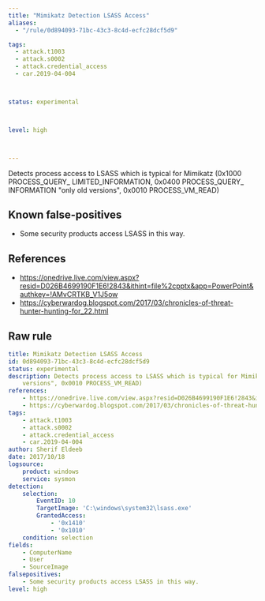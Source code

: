 ```yaml
---
title: "Mimikatz Detection LSASS Access"
aliases:
  - "/rule/0d894093-71bc-43c3-8c4d-ecfc28dcf5d9"

tags:
  - attack.t1003
  - attack.s0002
  - attack.credential_access
  - car.2019-04-004



status: experimental



level: high



---
```


Detects process access to LSASS which is typical for Mimikatz (0x1000 PROCESS_QUERY_ LIMITED_INFORMATION, 0x0400 PROCESS_QUERY_ INFORMATION "only old versions", 0x0010 PROCESS_VM_READ)

<!--more-->


## Known false-positives

* Some security products access LSASS in this way.



## References

* https://onedrive.live.com/view.aspx?resid=D026B4699190F1E6!2843&ithint=file%2cpptx&app=PowerPoint&authkey=!AMvCRTKB_V1J5ow
* https://cyberwardog.blogspot.com/2017/03/chronicles-of-threat-hunter-hunting-for_22.html


## Raw rule
```yaml
title: Mimikatz Detection LSASS Access
id: 0d894093-71bc-43c3-8c4d-ecfc28dcf5d9
status: experimental
description: Detects process access to LSASS which is typical for Mimikatz (0x1000 PROCESS_QUERY_ LIMITED_INFORMATION, 0x0400 PROCESS_QUERY_ INFORMATION "only old
    versions", 0x0010 PROCESS_VM_READ)
references:
    - https://onedrive.live.com/view.aspx?resid=D026B4699190F1E6!2843&ithint=file%2cpptx&app=PowerPoint&authkey=!AMvCRTKB_V1J5ow
    - https://cyberwardog.blogspot.com/2017/03/chronicles-of-threat-hunter-hunting-for_22.html
tags:
    - attack.t1003
    - attack.s0002
    - attack.credential_access
    - car.2019-04-004
author: Sherif Eldeeb
date: 2017/10/18
logsource:
    product: windows
    service: sysmon
detection:
    selection:
        EventID: 10
        TargetImage: 'C:\windows\system32\lsass.exe'
        GrantedAccess:
            - '0x1410'
            - '0x1010'
    condition: selection
fields:
    - ComputerName
    - User
    - SourceImage
falsepositives:
    - Some security products access LSASS in this way.
level: high

```
